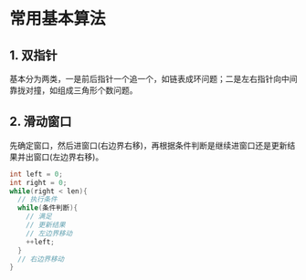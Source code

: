 # 常用基本算法

## 1. 双指针

基本分为两类，一是前后指针一个追一个，如链表成环问题；二是左右指针向中间靠拢对撞，如组成三角形个数问题。

## 2. 滑动窗口

先确定窗口，然后进窗口(右边界右移)，再根据条件判断是继续进窗口还是更新结果并出窗口(左边界右移)。

```C
int left = 0;
int right = 0;
while(right < len){
  // 执行条件
  while(条件判断){
    // 满足
    // 更新结果
    // 左边界移动
    ++left;
  }
  // 右边界移动
}
```





​		

